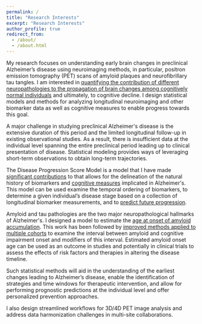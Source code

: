 ```yaml
---
permalink: /
title: "Research Interests"
excerpt: "Research Interests"
author_profile: true
redirect_from:
  - /about/
  - /about.html
---
```


My research focuses on understanding early brain changes in preclinical Alzheimer’s disease using neuroimaging methods, in particular, positron emission tomography (PET) scans of amyloid plaques and neurofibrillary tau tangles. I am interested in [quantifying the contribution of different neuropathologies to the propagation of brain changes among cognitively normal individuals](https://academic.oup.com/braincomms/article/4/4/fcac193/6649579) and ultimately, to cognitive decline. I design statistical models and methods for analyzing longitudinal neuroimaging and other biomarker data as well as cognitive measures to enable progress towards this goal.

A major challenge in studying preclinical Alzheimer's disease is the extensive duration of this period and the limited longitudinal follow-up in existing observational studies. As a result, there is insufficient data at the individual level spanning the entire preclinical period leading up to clinical presentation of disease. Statistical modeling provides ways of leveraging short-term observations to obtain long-term trajectories.

The Disease Progression Score Model is a model that I have made [significant contributions](https://www.sciencedirect.com/science/article/abs/pii/S1053811916300349) to that allows for the delineation of the natural history of biomarkers and [cognitive measures](https://www.sciencedirect.com/science/article/abs/pii/S1552526014024170) implicated in Alzheimer's. This model can be used examine the temporal ordering of biomarkers, to determine a given individual’s disease stage based on a collection of longitudinal biomarker measurements, and to [predict future progression](https://www.sciencedirect.com/science/article/pii/S2352872919300077).

Amyloid and tau pathologies are the two major neuropathological hallmarks of Alzheimer's. I designed a model to estimate the [age at onset of amyloid accumulation](https://www.sciencedirect.com/science/article/abs/pii/S1552526015029106). This work has been followed by [improved methods applied to multiple cohorts](https://academic.oup.com/brain/advance-article/doi/10.1093/brain/awac213/6646758) to examine the interval between amyloid and cognitive impairment onset and modifiers of this interval. Estimated amyloid onset age can be used as an outcome in studies and potentially in clinical trials to assess the effects of risk factors and therapies in altering the disease timeline.

Such statistical methods will aid in the understanding of the earliest changes leading to Alzheimer’s disease, enable the identification of strategies and time windows for therapeutic intervention, and allow for performing prognostic predictions at the individual level and offer personalized prevention approaches.

I also design streamlined workflows for 3D/4D PET image analysis and address data harmonization challenges in multi-site collaborations.
